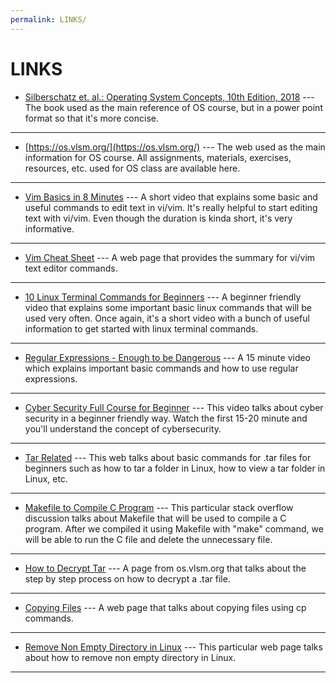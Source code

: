 ```yaml
---
permalink: LINKS/
---
```


# LINKS

* [Silberschatz et. al.: Operating System Concepts, 10th Edition, 2018](https://www.os-book.com/OS10/slide-dir/) --- 
The book used as the main reference of OS course, but in a power point format so that it's more concise.
<hr>

* [https://os.vlsm.org/](https://os.vlsm.org/) --- 
The web used as the main information for OS course. 
All assignments, materials, exercises, resources, etc. used for OS class are available here.
<hr>

* [Vim Basics in 8 Minutes](https://www.youtube.com/watch?v=ggSyF1SVFr4) --- 
A short video that explains some basic and useful commands to edit text in vi/vim. 
It's really helpful to start editing text with vi/vim. 
Even though the duration is kinda short, it's very informative.
<hr>

* [Vim Cheat Sheet](https://vim.rtorr.com/) ---
A web page that provides the summary for vi/vim text editor commands.
<hr>

* [10 Linux Terminal Commands for Beginners](https://www.youtube.com/watch?v=CpTfQ-q6MPU) --- 
A beginner friendly video that explains some important basic linux commands that will be used very often.
Once again, it's a short video with a bunch of useful information to get started with linux terminal commands.
<hr>

* [Regular Expressions - Enough to be Dangerous](https://youtu.be/bgBWp9EIlMM) --- 
A 15 minute video which explains important basic commands and how to use regular expressions.
<hr>

* [Cyber Security Full Course for Beginner](https://youtu.be/U_P23SqJaDc) --- 
This video talks about cyber security in a beginner friendly way. 
Watch the first 15-20 minute and you'll understand the concept of cybersecurity.
<hr>

* [Tar Related](https://linuxhint.com/tar-folder-linux/) --- 
This web talks about basic commands for .tar files for beginners such as how to tar a folder in Linux, how to view a tar folder in Linux, etc.
<hr>

* [Makefile to Compile C Program](https://stackoverflow.com/questions/21548464/how-to-write-a-makefile-to-compile-a-simple-c-program) --- 
This particular stack overflow discussion talks about Makefile that will be used to compile a C program.
After we compiled it using Makefile with "make" command, we will be able to run the C file and delete the unnecessary file.
<hr>

* [How to Decrypt Tar](https://osp4diss.vlsm.org/W04-03.html) --- 
A page from os.vlsm.org that talks about the step by step process on how to decrypt a .tar file.
<hr>

* [Copying Files](https://www.ibm.com/docs/en/aix/7.2?topic=files-copying-cp-command) ---
A web page that talks about copying files using cp commands.
<hr>

* [Remove Non Empty Directory in Linux](https://www.cyberciti.biz/faq/how-to-remove-non-empty-directory-in-linux/) ---
This particular web page talks about how to remove non empty directory in Linux.
<hr>
